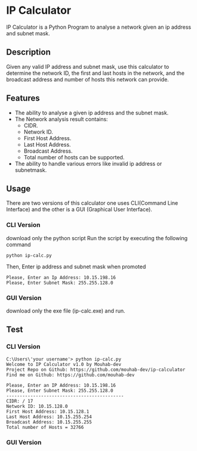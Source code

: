 # IP Calculator
IP Calculator is a Python Program to analyse a network given an ip address and subnet mask.

## Description
Given any valid IP address and subnet mask, use this calculator to determine the network ID, the first and last hosts in the network, and the broadcast address and number of hosts this network can provide.

## Features
- The ability to analyse a given ip address and the subnet mask.
- The Network analysis result contains:
  <ul>
  <li> CIDR.
  <li> Network ID.
  <li> First Host Address.
  <li> Last Host Address.
  <li> Broadcast Address.
  <li> Total number of hosts can be supported.
  </ul>
- The ability to handle various errors like invalid ip address or subnetmask.

## Usage
There are two versions of this calculator one uses CLI(Command Line Interface) and the other is a GUI (Graphical User Interface).

### CLI Version
download only the python script
Run the script by executing the following command
```
python ip-calc.py
```
Then, Enter ip address and subnet mask when promoted

```
Please, Enter an Ip Address: 10.15.198.16
Please, Enter Subnet Mask: 255.255.128.0
```
### GUI Version
download only the exe file (ip-calc.exe) and run.

## Test
### CLI Version
```
C:\Users\'your username'> python ip-calc.py
Welcome to IP Calculator v1.0 by Mouhab-dev
Project Repo on Github: https://github.com/mouhab-dev/ip-calculator
Find me on Github: https://github.com/mouhab-dev

Please, Enter an IP Address: 10.15.198.16
Please, Enter Subnet Mask: 255.255.128.0
--------------------------------------------
CIDR: / 17
Network ID: 10.15.128.0
First Host Address: 10.15.128.1
Last Host Address: 10.15.255.254
Broadcast Address: 10.15.255.255
Total number of Hosts = 32766
```

### GUI Version
